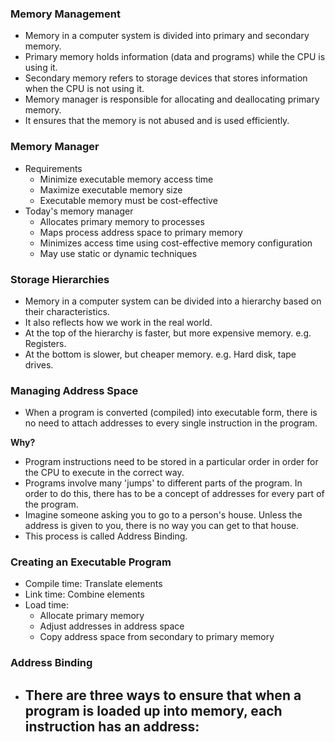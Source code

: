 ### Memory Management
- Memory in a computer system is divided into primary and secondary memory.
- Primary memory holds information (data and programs) while the CPU is using it.
- Secondary memory refers to storage devices that stores information when the CPU is not using it.
- Memory manager is responsible for allocating and deallocating  primary memory.
- It ensures that the memory is not abused and is used efficiently.

### Memory Manager
- Requirements
	- Minimize executable memory access time
	- Maximize executable memory size
	- Executable memory must be cost-effective
- Today's memory manager
	- Allocates primary memory to processes 
	- Maps process address space to primary memory
	- Minimizes access time using cost-effective memory configuration
	- May use static or dynamic techniques

### Storage Hierarchies
- Memory in a computer system can be divided into a hierarchy based on their characteristics.
- It also reflects how we work in the real world.
- At the top of the hierarchy is faster, but more expensive memory. e.g. Registers.
- At the bottom is slower, but cheaper memory. e.g. Hard disk, tape drives.

### Managing Address Space
 - When a program is converted (compiled) into executable form, there is no need to attach addresses to every single instruction in the program.

**Why?**
- Program instructions need to be stored in a particular order in order for the CPU to execute in the correct way.
- Programs involve many 'jumps' to different parts of the program. In order to do this, there has to be a concept of addresses for every part of the program.
- Imagine someone asking you to go to a person's house. Unless the address is given to you, there is no way you can get to that house.
- This process is called Address Binding.

### Creating an Executable Program
- Compile time: Translate elements
- Link time: Combine elements
- Load time:
	- Allocate primary memory
	- Adjust addresses in address space
	- Copy address space from secondary to primary memory

### Address Binding
- There are three ways to ensure that when a program is loaded up into memory, each instruction has an address:
	- 